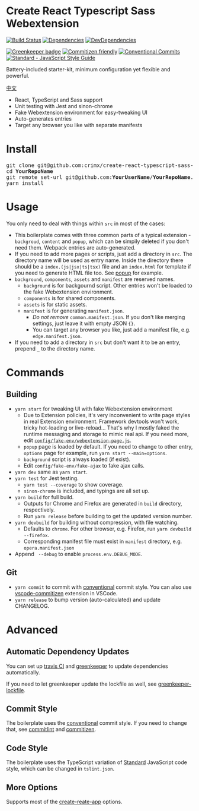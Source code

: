 # Create React Typescript Sass Webextension

[![Build Status](https://travis-ci.org/crimx/create-react-typescript-sass-webextension.svg)](https://travis-ci.org/crimx/create-react-typescript-sass-webextension)
[![Dependencies](https://img.shields.io/david/crimx/create-react-typescript-sass-webextension.svg)](https://david-dm.org/crimx/create-react-typescript-sass-webextension)
[![DevDependencies](https://img.shields.io/david/dev/crimx/create-react-typescript-sass-webextension.svg)](https://david-dm.org/crimx/create-react-typescript-sass-webextension#info=devDependencies)

[![Greenkeeper badge](https://badges.greenkeeper.io/crimx/create-react-typescript-sass-webextension.svg)](https://greenkeeper.io/)
[![Commitizen friendly](https://img.shields.io/badge/commitizen-friendly-brightgreen.svg)](http://commitizen.github.io/cz-cli/)
[![Conventional Commits](https://img.shields.io/badge/Conventional%20Commits-1.0.0-brightgreen.svg)](https://conventionalcommits.org)
[![Standard - JavaScript Style Guide](https://img.shields.io/badge/code_style-standard-brightgreen.svg)](https://standardjs.com/)

Battery-included starter-kit, minimum configuration yet flexible and powerful.

[中文](https://github.com/crimx/create-react-typescript-sass-webextension/blob/master/docs/zh-CN.md)

- React, TypeScript and Sass support
- Unit testing with Jest and sinon-chrome
- Fake Webextension environment for easy-tweaking UI
- Auto-generates entries
- Target any browser you like with separate manifests

# Install

<pre>
git clone git@github.com:crimx/create-react-typescript-sass-webextension.git <strong>YourRepoName</strong>
cd <strong>YourRepoName</strong>
git remote set-url git@github.com:<strong>YourUserName</strong>/<strong>YourRepoName</strong>.git
yarn install
</pre>

# Usage

You only need to deal with things within `src` in most of the cases:

- This boilerplate comes with three common parts of a typical extension - `backgroud`, `content` and `popup`, which can be simpily deleted if you don't need them. Webpack entries are auto-generated.
- If you need to add more pages or scripts, just add a directory in `src`. The directory name will be used as entry name. Inside the directory there should be a `index.(js|jsx|ts|tsx)` file and an `index.html` for template if you need to generate HTML file too. See [popup](https://github.com/crimx/create-react-typescript-sass-webextension/tree/master/src/popup) for example.
- `background`, `components`, `assets` and `manifest` are reserved names.
  - `background` is for backgournd script. Other entries won't be loaded to the fake Webextension environment.
  - `components` is for shared components.
  - `assets` is for static assets.
  - `manifest` is for generating `manifest.json`.
    - *Do not remove* `common.manifest.json`. If you don't like merging settings, just leave it with empty JSON `{}`.
    - You can target any browser you like, just add a manifest file, e.g. `edge.manifest.json`.
- If you need to add a directory in `src` but don't want it to be an entry, prepend `_` to the directory name.

# Commands

## Building

- `yarn start` for tweaking UI with fake Webextension environment
  - Due to Extension policies, it's very inconvenient to write page styles in real Extension environment. Framework devtools won't work, tricky hot-loading or live-reload... That's why I mostly faked the runtime messaging and storage to mimic real api. If you need more, edit [`config/fake-env/webextension-page.js`](https://github.com/crimx/create-react-typescript-sass-webextension/blob/master/config/fake-env/webextension-page.js).
  - `popup` page is loaded by default. If you need to change to other entry, `options` page for example, run `yarn start --main=options`.
  - `background` script is always loaded (if exist).
  - Edit `config/fake-env/fake-ajax` to fake ajax calls.
- `yarn dev` same as `yarn start`.
- `yarn test` for Jest testing.
  - `yarn test --coverage` to show coverage.
  - `sinon-chrome` is included, and typings are all set up.
- `yarn build` for full build.
  - Outputs for Chrome and Firefox are generated in `build` directory, respectively.
  - Run `yarn release` before building to get the updated version number.
- `yarn devbuild` for building without compression, with file watching.
  - Defaults to `chrome`. For other browser, e.g. Firefox, run `yarn devbuild --firefox`.
  - Corresponding manifest file must exist in `manifest` directory, e.g. `opera.manifest.json`
- Append ` --debug` to enable `process.env.DEBUG_MODE`.

## Git

- `yarn commit` to commit with [conventional](https://conventionalcommits.org) commit style. You can also use [vscode-commitizen](https://github.com/KnisterPeter/vscode-commitizen) extension in VSCode.
- `yarn release` to bump version (auto-calculated) and update CHANGELOG.

# Advanced

## Automatic Dependency Updates

You can set up [travis CI](travis-ci.org) and [greenkeeper](https://greenkeeper.io) to update dependencies automatically.

If you need to let greenkeeper update the lockfile as well, see [greenkeeper-lockfile](https://github.com/greenkeeperio/greenkeeper-lockfile).

## Commit Style

The boilerplate uses the [conventional](https://conventionalcommits.org) commit style. If you need to change that, see [commitlint](https://github.com/marionebl/commitlint#shared-configuration) and [commitizen](https://github.com/commitizen/cz-cli#adapters).

## Code Style

The boilerplate uses the TypeScript variation of [Standard](https://github.com/blakeembrey/tslint-config-standard) JavaScript code style, which can be changed in `tslint.json`.

## More Options

Supports most of the [create-reate-app](https://github.com/facebookincubator/create-react-app) options.
